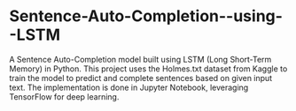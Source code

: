 # Sentence-Auto-Completion--using--LSTM
A Sentence Auto-Completion model built using LSTM (Long Short-Term Memory) in Python. This project uses the Holmes.txt dataset from Kaggle to train the model to predict and complete sentences based on given input text. The implementation is done in Jupyter Notebook, leveraging TensorFlow for deep learning.

